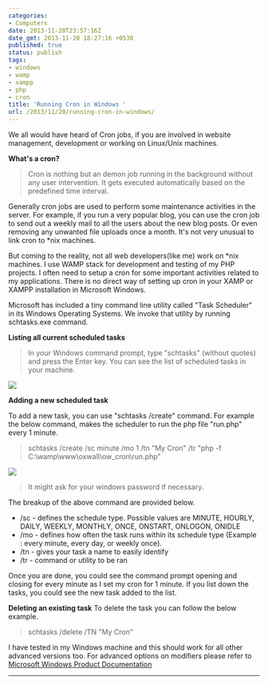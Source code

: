 ```yaml
---
categories:
- Computers
date: 2013-11-20T23:57:16Z
date_gmt: 2013-11-20 18:27:16 +0530
published: true
status: publish
tags:
- windows
- wamp
- xampp
- php
- cron
title: 'Running Cron in Windows '
url: /2013/11/20/running-cron-in-windows/
---
```


We all would have heard of Cron jobs, if you are involved in website management, development or working on Linux/Unix machines.

**What's a cron?**
> Cron is nothing but an demon job running in the background without any user intervention. It gets executed automatically based on the predefined time interval.

Generally cron jobs are used to perform some maintenance activities in the server. For example, if you run a very popular blog, you can use the cron job to send out a weekly mail to all the users about the new blog posts. Or even removing any unwanted file uploads once a month. It's not very unusual to link cron to *nix machines.

But coming to the reality, not all web developers(like me) work on *nix machines. I use WAMP stack for development and testing of my PHP projects. I often need to setup a cron for some important activities related to my applications. There is no direct way of setting up cron in your XAMP or XAMPP installation in Microsoft Windows.

Microsoft has included a tiny command line utility called "Task Scheduler" in its Windows Operating Systems. We invoke that utility by running schtasks.exe command.

**Listing all current scheduled tasks** 

> In your Windows command prompt, type "schtasks" (without quotes) and press the Enter key. You can see the list of scheduled tasks in your machine.  

<a href="{{site.baseurl}}/uploads/schtasks-status.png"><img src="{{site.baseurl}}/uploads/schtasks-status.png"></a>

**Adding a new scheduled task**

To add a new task, you can use "schtasks /create" command. For example the below command, makes the scheduler to run the php file "run.php" every 1 minute. 

> schtasks /create /sc minute /mo 1 /tn "My Cron" /tr "php -f C:\wamp\www\oxwall\ow_cron\run.php"

<a href="{{site.baseurl}}/uploads/schtasks-add.png"><img src="{{site.baseurl}}/uploads/schtasks-add.png"></a>

> It might ask for your windows password if necessary.

The breakup of the above command are provided below.

 -  /sc - defines the schedule type. Possible values are MINUTE, HOURLY, DAILY, WEEKLY, MONTHLY, ONCE, ONSTART, ONLOGON, ONIDLE
 -  /mo - defines how often the task runs within its schedule type (Example : every minute, every day, or weekly once).
 -  /tn - gives your task a name to easily identify
 -  /tr - command or utility to be ran

Once you are done, you could see the command prompt opening and closing for every minute as I set my cron for 1 minute. If you list down the tasks, you could see the new task added to the list.
  
**Deleting an existing task**
To delete the task you can follow the below example.

> schtasks /delete /TN "My Cron"

I have tested in my Windows machine and this should work for all other advanced versions too. For advanced options on modifiers please refer to [Microsoft Windows Product Documentation](http://www.microsoft.com/resources/documentation/windows/xp/all/proddocs/en-us/schtasks.mspx?mfr=true)

***
